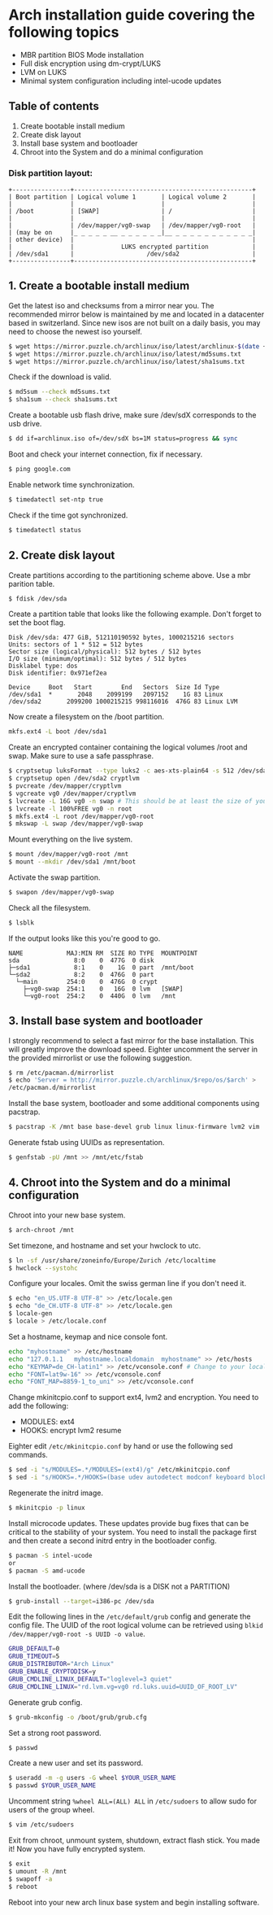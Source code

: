 # Arch installation guide covering the following topics
* MBR partition BIOS Mode installation
* Full disk encryption using dm-crypt/LUKS
* LVM on LUKS
* Minimal system configuration including intel-ucode updates

## Table of contents
1. Create bootable install medium
2. Create disk layout
3. Install base system and bootloader
4. Chroot into the System and do a minimal configuration

### Disk partition layout:
```
+----------------+-------------------------------------------------+
| Boot partition | Logical volume 1       | Logical volume 2       |
|                |                        |                        |
| /boot          | [SWAP]                 | /                      |
|                |                        |                        |
|                | /dev/mapper/vg0-swap   | /dev/mapper/vg0-root   |
| (may be on     |_ _ _ _ _ __ _ _ _ _ _ _|__ _ _ _ _ _ _ _ _ _ _ _|
| other device)  |                                                 |
|                |             LUKS encrypted partition            |
| /dev/sda1      |                    /dev/sda2                    |
+----------------+-------------------------------------------------+
```
## 1. Create a bootable install medium

Get the latest iso and checksums from a mirror near you. The recommended mirror
below is maintained by me and located in a datacenter based in switzerland.
Since new isos are not built on a daily basis, you may need to choose the
newest iso yourself.

```bash
$ wget https://mirror.puzzle.ch/archlinux/iso/latest/archlinux-$(date +%Y.%m.%d)-x86_64.iso archlinux.iso
$ wget https://mirror.puzzle.ch/archlinux/iso/latest/md5sums.txt
$ wget https://mirror.puzzle.ch/archlinux/iso/latest/sha1sums.txt
```

Check if the download is valid.
```bash
$ md5sum --check md5sums.txt
$ sha1sum --check sha1sums.txt
```

Create a bootable usb flash drive, make sure /dev/sdX corresponds to the usb drive.
```bash
$ dd if=archlinux.iso of=/dev/sdX bs=1M status=progress && sync
```

Boot and check your internet connection, fix if necessary.
```bash
$ ping google.com
```

Enable network time synchronization.
```bash
$ timedatectl set-ntp true
```

Check if the time got synchronized.
```bash
$ timedatectl status
```

## 2. Create disk layout
Create partitions according to the partitioning scheme above. Use a mbr
parition table.
```bash
$ fdisk /dev/sda
```

Create a partition table that looks like the following example. Don't forget to
set the boot flag.
```
Disk /dev/sda: 477 GiB, 512110190592 bytes, 1000215216 sectors
Units: sectors of 1 * 512 = 512 bytes
Sector size (logical/physical): 512 bytes / 512 bytes
I/O size (minimum/optimal): 512 bytes / 512 bytes
Disklabel type: dos
Disk identifier: 0x971ef2ea

Device     Boot   Start        End   Sectors  Size Id Type
/dev/sda1  *       2048    2099199   2097152    1G 83 Linux
/dev/sda2       2099200 1000215215 998116016  476G 83 Linux LVM
```

Now create a filesystem on the /boot partition.
```bash
mkfs.ext4 -L boot /dev/sda1
```

Create an encrypted container containing the logical volumes /root and swap. Make sure to use a safe passphrase.
```bash
$ cryptsetup luksFormat --type luks2 -c aes-xts-plain64 -s 512 /dev/sda2
$ cryptsetup open /dev/sda2 cryptlvm
$ pvcreate /dev/mapper/cryptlvm
$ vgcreate vg0 /dev/mapper/cryptlvm
$ lvcreate -L 16G vg0 -n swap # This should be at least the size of your RAM if you want hybernation to work
$ lvcreate -l 100%FREE vg0 -n root
$ mkfs.ext4 -L root /dev/mapper/vg0-root
$ mkswap -L swap /dev/mapper/vg0-swap
```

Mount everything on the live system.
```bash
$ mount /dev/mapper/vg0-root /mnt
$ mount --mkdir /dev/sda1 /mnt/boot
```

Activate the swap partition.
```bash
$ swapon /dev/mapper/vg0-swap
```

Check all the filesystem.
```bash
$ lsblk
```

If the output looks like this you're good to go.
```
NAME            MAJ:MIN RM  SIZE RO TYPE  MOUNTPOINT
sda               8:0    0  477G  0 disk
├─sda1            8:1    0    1G  0 part  /mnt/boot
└─sda2            8:2    0  476G  0 part
  └─main        254:0    0  476G  0 crypt
    ├─vg0-swap  254:1    0   16G  0 lvm   [SWAP]
    └─vg0-root  254:2    0  440G  0 lvm   /mnt
```

## 3. Install base system and bootloader

I strongly recommend to select a fast mirror for the base installation. This
will greatly improve the download speed. Eighter uncomment the server in the
provided mirrorlist or use the following suggestion.

```bash
$ rm /etc/pacman.d/mirrorlist
$ echo 'Server = http://mirror.puzzle.ch/archlinux/$repo/os/$arch' >
/etc/pacman.d/mirrorlist
```

Install the base system, bootloader and some additional components using
pacstrap.
```bash
$ pacstrap -K /mnt base base-devel grub linux linux-firmware lvm2 vim
```

Generate fstab using UUIDs as representation.
```bash
$ genfstab -pU /mnt >> /mnt/etc/fstab
```

## 4. Chroot into the System and do a minimal configuration

Chroot into your new base system.
```bash
$ arch-chroot /mnt
```

Set timezone, and hostname and set your hwclock to utc.
```bash
$ ln -sf /usr/share/zoneinfo/Europe/Zurich /etc/localtime
$ hwclock --systohc
```

Configure your locales. Omit the swiss german line if you don't need it.
```bash
$ echo "en_US.UTF-8 UTF-8" >> /etc/locale.gen
$ echo "de_CH.UTF-8 UTF-8" >> /etc/locale.gen
$ locale-gen
$ locale > /etc/locale.conf
```

Set a hostname, keymap and nice console font.
```bash
echo "myhostname" >> /etc/hostname
echo "127.0.1.1   myhostname.localdomain  myhostname" >> /etc/hosts
echo "KEYMAP=de_CH-latin1" >> /etc/vconsole.conf # Change to your locale
echo "FONT=lat9w-16" >> /etc/vconsole.conf
echo "FONT_MAP=8859-1_to_uni" >> /etc/vconsole.conf
```

Change mkinitcpio.conf to support ext4, lvm2 and encryption.
You need to add the following:
* MODULES: ext4
* HOOKS: encrypt lvm2 resume

Eighter edit `/etc/mkinitcpio.conf` by hand or use the following sed commands.
```bash
$ sed -i "s/MODULES=.*/MODULES=(ext4)/g" /etc/mkinitcpio.conf
$ sed -i "s/HOOKS=.*/HOOKS=(base udev autodetect modconf keyboard block keymap encrypt lvm2 resume filesystems keyboard fsck shutdown)/g" /etc/mkinitcpio.conf
```

Regenerate the initrd image.
```bash
$ mkinitcpio -p linux
```
Install microcode updates. These updates provide bug fixes that can be critical to the stability of your system. You need to install the package first and then create a second initrd entry in the bootloader config.
```bash
$ pacman -S intel-ucode
or
$ pacman -S amd-ucode
```

Install the bootloader. (where /dev/sda is a DISK not a PARTITION)
```bash
$ grub-install --target=i386-pc /dev/sda
```

Edit the following lines in the `/etc/default/grub` config and generate the config file. The UUID of the root logical volume can be retrieved using `blkid /dev/mapper/vg0-root -s UUID -o value`.
```bash
GRUB_DEFAULT=0
GRUB_TIMEOUT=5
GRUB_DISTRIBUTOR="Arch Linux"
GRUB_ENABLE_CRYPTODISK=y
GRUB_CMDLINE_LINUX_DEFAULT="loglevel=3 quiet"
GRUB_CMDLINE_LINUX="rd.lvm.vg=vg0 rd.luks.uuid=UUID_OF_ROOT_LV"
```

Generate grub config.
```bash
$ grub-mkconfig -o /boot/grub/grub.cfg
```

Set a strong root password.
```bash
$ passwd
```

Create a new user and set its password.
```bash
$ useradd -m -g users -G wheel $YOUR_USER_NAME
$ passwd $YOUR_USER_NAME
```

Uncomment string `%wheel ALL=(ALL) ALL` in `/etc/sudoers` to allow sudo for users of the group wheel.
```bash
$ vim /etc/sudoers
```

Exit from chroot, unmount system, shutdown, extract flash stick. You made it! Now you have fully encrypted system.
```bash
$ exit
$ umount -R /mnt
$ swapoff -a
$ reboot
```

Reboot into your new arch linux base system and begin installing software.
